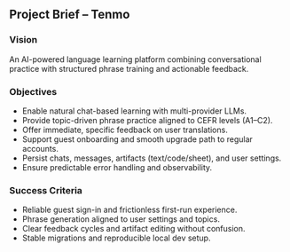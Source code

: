 ## Project Brief – Tenmo

### Vision
An AI-powered language learning platform combining conversational practice with structured phrase training and actionable feedback.

### Objectives
- Enable natural chat-based learning with multi-provider LLMs.
- Provide topic-driven phrase practice aligned to CEFR levels (A1–C2).
- Offer immediate, specific feedback on user translations.
- Support guest onboarding and smooth upgrade path to regular accounts.
- Persist chats, messages, artifacts (text/code/sheet), and user settings.
- Ensure predictable error handling and observability.

### Success Criteria
- Reliable guest sign-in and frictionless first-run experience.
- Phrase generation aligned to user settings and topics.
- Clear feedback cycles and artifact editing without confusion.
- Stable migrations and reproducible local dev setup.

